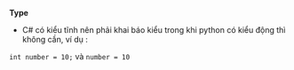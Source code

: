 **Type**

- C# có kiểu tĩnh nên phải khai báo kiểu trong khi python có kiểu động thì không cần, ví dụ :

`int number = 10;` và `number = 10`
